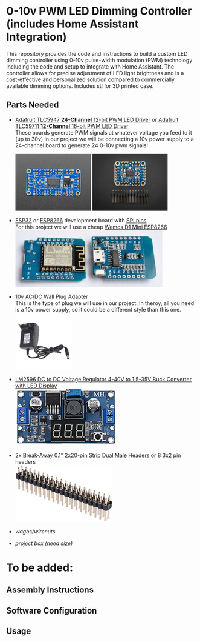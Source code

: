 # 0-10v PWM LED Dimming Controller (includes Home Assistant Integration)

This repository provides the code and instructions to build a custom LED dimming controller using 0-10v pulse-width modulation (PWM) technology including the code and setup to integrate with Home Assistant. The controller allows for precise adjustment of LED light brightness and is a cost-effective and personalized solution compared to commercially available dimming options.  Includes stl for 3D printed case.

## Parts Needed
- [Adafruit TLC5947 **24-Channel** 12-bit PWM LED Driver](https://www.adafruit.com/product/1429)
or [Adafruit TLC59711 **12-Channel** 16-bit PWM LED Driver](https://www.adafruit.com/product/3995)  
These boards generate PWM signals at whatever voltage you feed to it (up to 30v) In our project we will be connecting a 10v power supply to a 24-channel board to generate 24 0-10v pwm signals!

    <img src="/images/Adafruit%2024%20channel%20PWM%20LED%20driver.jpg" height="150"> <img src="/images/Adafruit%2012%20channel%20PWM%20LED%20driver.jpg" height="150">

- [ESP32](https://www.google.com/search?q=ESP32+development+boards) or [ESP8266](https://www.google.com/search?q=ESP8266+development+boards) development board with [SPI pins](https://www.google.com/search?q=spi+pins)  
For this project we will use a cheap [Wemos D1 Mini ESP8266](https://www.google.com/search?q=wemos+mini+d1)  
    <img src="/images/esp8266%20wemos%20d1%20mini.jpg" height="150">

- [10v AC/DC Wall Plug Adapter](https://www.digikey.ca/en/products/detail/globtek-inc/WR9HU1800LCP-F-R6B/10187591)  
This is the type of plug we will use in our project.  In theroy, all you need is a 10v power supply, so it could be a different style than this one.  
    <img src="/images/10v%20AC-DC%20Wall%20Plug%20Adapter.jpg" height="150">

- [LM2596 DC to DC Voltage Regulator 4-40V to 1.5-35V Buck Converter with LED Display](https://www.google.com/search?q=LM2596+DC+to+DC+Voltage+Regulator+4-40V+to+1.5-35V+Buck+Converter+with+LED+Display)  
    <img src="/images/LM2596-DC-to-DC-Voltage-Regulator.png" height="150">

- 2x [Break-Away 0.1" 2x20-pin Strip Dual Male Headers](https://www.google.com/search?q=Break-Away+0.1%22+2x20-pin+Strip+Dual+Male+Header) or 8 3x2 pin headers  
    <img src="/images/Break-Away%200.1-inch%202x20-pin%20Strip%20Dual%20Male%20Header.jpg" height="150">


- _wagos/wirenuts_
- _project box (need size)_

# To be added:
## Assembly Instructions
## Software Configuration
## Usage
